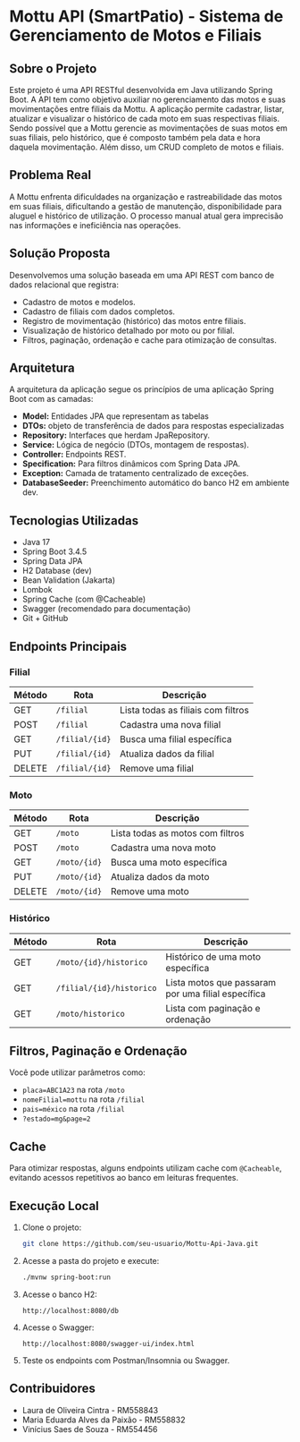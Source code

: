 
# Mottu API (SmartPatio) - Sistema de Gerenciamento de Motos e Filiais

## Sobre o Projeto

Este projeto é uma API RESTful desenvolvida em Java utilizando Spring Boot. A API tem como objetivo auxiliar no gerenciamento das motos e suas movimentações entre filiais da Mottu. A aplicação permite cadastrar, listar, atualizar e visualizar o histórico de cada moto em suas respectivas filiais. Sendo possível que a Mottu gerencie as movimentações de suas motos em suas filiais, pelo histórico, que é composto também pela data e hora daquela movimentação. Além disso, um CRUD completo de motos e filiais.

## Problema Real

A Mottu enfrenta dificuldades na organização e rastreabilidade das motos em suas filiais, dificultando a gestão de manutenção, disponibilidade para aluguel e histórico de utilização. O processo manual atual gera imprecisão nas informações e ineficiência nas operações.

## Solução Proposta

Desenvolvemos uma solução baseada em uma API REST com banco de dados relacional que registra:
- Cadastro de motos e modelos.
- Cadastro de filiais com dados completos.
- Registro de movimentação (histórico) das motos entre filiais.
- Visualização de histórico detalhado por moto ou por filial.
- Filtros, paginação, ordenação e cache para otimização de consultas.

## Arquitetura

A arquitetura da aplicação segue os princípios de uma aplicação Spring Boot com as camadas:
- **Model:** Entidades JPA que representam as tabelas
- **DTOs:** objeto de transferência de dados para respostas especializadas
- **Repository:** Interfaces que herdam JpaRepository.
- **Service:** Lógica de negócio (DTOs, montagem de respostas).
- **Controller:** Endpoints REST.
- **Specification:** Para filtros dinâmicos com Spring Data JPA.
- **Exception:** Camada de tratamento centralizado de exceções.
- **DatabaseSeeder:** Preenchimento automático do banco H2 em ambiente dev.

## Tecnologias Utilizadas

- Java 17
- Spring Boot 3.4.5
- Spring Data JPA
- H2 Database (dev)
- Bean Validation (Jakarta)
- Lombok
- Spring Cache (com @Cacheable)
- Swagger (recomendado para documentação)
- Git + GitHub

## Endpoints Principais

### Filial

| Método | Rota             | Descrição                          |
|--------|------------------|------------------------------------|
| GET    | `/filial`        | Lista todas as filiais com filtros |
| POST   | `/filial`        | Cadastra uma nova filial           |
| GET    | `/filial/{id}`   | Busca uma filial específica        |
| PUT    | `/filial/{id}`   | Atualiza dados da filial           |
| DELETE | `/filial/{id}`   | Remove uma filial                  |

### Moto

| Método | Rota             | Descrição                          |
|--------|------------------|------------------------------------|
| GET    | `/moto`          | Lista todas as motos com filtros   |
| POST   | `/moto`          | Cadastra uma nova moto             |
| GET    | `/moto/{id}`     | Busca uma moto específica          |
| PUT    | `/moto/{id}`     | Atualiza dados da moto             |
| DELETE | `/moto/{id}`     | Remove uma moto                    |

### Histórico

| Método | Rota                                | Descrição                                           |
|--------|-------------------------------------|-----------------------------------------------------|
| GET    | `/moto/{id}/historico`              | Histórico de uma moto específica                    |
| GET    | `/filial/{id}/historico`            | Lista motos que passaram por uma filial específica  |
| GET    | `/moto/historico`                   | Lista com paginação e ordenação                     |

## Filtros, Paginação e Ordenação

Você pode utilizar parâmetros como:
- `placa=ABC1A23` na rota `/moto`
- `nomeFilial=mottu` na rota `/filial`
- `pais=méxico` na rota `/filial`
- `?estado=mg&page=2`

## Cache

Para otimizar respostas, alguns endpoints utilizam cache com `@Cacheable`, evitando acessos repetitivos ao banco em leituras frequentes.

## Execução Local

1. Clone o projeto:
   ```bash
   git clone https://github.com/seu-usuario/Mottu-Api-Java.git
   ```

2. Acesse a pasta do projeto e execute:
   ```bash
   ./mvnw spring-boot:run
   ```

3. Acesse o banco H2:
   ```
   http://localhost:8080/db
   ```
4. Acesse o Swagger:
   ```
   http://localhost:8080/swagger-ui/index.html
   ```
5. Teste os endpoints com Postman/Insomnia ou Swagger.

## Contribuidores

- Laura de Oliveira Cintra - RM558843  
- Maria Eduarda Alves da Paixão - RM558832  
- Vinícius Saes de Souza - RM554456
